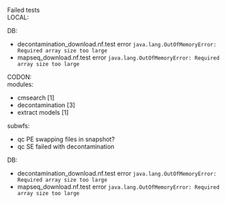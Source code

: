 Failed tests \
LOCAL:

DB:
- decontamination_download.nf.test
error
```java.lang.OutOfMemoryError: Required array size too large```
- mapseq_download.nf.test
error
```java.lang.OutOfMemoryError: Required array size too large```

CODON: \
modules:
- cmsearch [1]
- decontamination [3]
- extract models [1]

subwfs: 
- qc PE swapping files in snapshot?
- qc SE failed with decontamination

DB:

- decontamination_download.nf.test 
error 
```java.lang.OutOfMemoryError: Required array size too large```
- mapseq_download.nf.test 
error 
```java.lang.OutOfMemoryError: Required array size too large```
